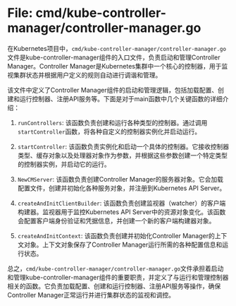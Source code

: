 # File: cmd/kube-controller-manager/controller-manager.go

在Kubernetes项目中，`cmd/kube-controller-manager/controller-manager.go`文件是kube-controller-manager组件的入口文件，负责启动和管理Controller Manager。Controller Manager是Kubernetes集群中一个核心的控制器，用于监视集群状态并根据用户定义的规则自动进行调谐和管理。

该文件中定义了Controller Manager组件的启动和管理逻辑，包括加载配置、创建和运行控制器、注册API服务等。下面是对于main函数中几个关键函数的详细介绍：

1. `runControllers`: 该函数负责创建和运行各种类型的控制器。通过调用`startController`函数，将各种自定义的控制器实例化并启动运行。

2. `startController`: 该函数负责实例化和启动一个具体的控制器。它接收控制器类型、缓存对象以及处理器对象作为参数，并根据这些参数创建一个特定类型的控制器实例，并启动它的运行。

3. `NewCMServer`: 该函数负责创建Controller Manager的服务器对象。它会加载配置文件，创建并初始化各种服务对象，并注册到Kubernetes API Server。

4. `createAndInitClientBuilder`: 该函数负责创建监视器（watcher）的客户端构建器。监视器用于监控Kubernetes API Server中的资源对象变化。该函数会配置客户端身份验证和凭据信息，并创建一个新的客户端构建器对象。

5. `createAndInitContext`: 该函数负责创建并初始化Controller Manager的上下文对象。上下文对象保存了Controller Manager运行所需的各种配置信息和运行状态。

总之，`cmd/kube-controller-manager/controller-manager.go`文件承担着启动和管理kube-controller-manager组件的重要职责，并定义了与运行和管理控制器相关的函数。它负责加载配置、创建和运行控制器、注册API服务等操作，确保Controller Manager正常运行并进行集群状态的监视和调控。

